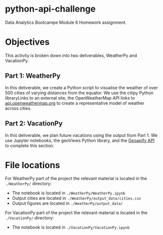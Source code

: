 # python-api-challenge
Data Analytics Bootcampe Module 6 Homework assignment.

# Objectives
This activity is broken down into two deliverables, WeatherPy and VacationPy.

## Part 1: WeatherPy
In this deliverable, we create a Python script to visualise the weather of over 500 cities of varying distances from the equator. We use the citipy Python libraryLinks to an external site, the OpenWeatherMap API links to [api.openweathermap.org](http://api.openweathermap.org) to create a representative model of weather across cities.

## Part 2: VacationPy
In this deliverable, we plan future vacations using the output from Part 1. We use Jupyter notebooks, the geoViews Python library, and the [Geoapify API](https://api.geoapify.com) to complete this section. 


# File locations
For WeatherPy part of the project the relevant material is located in the `./WeatherPy/` directory:
- The notebook is located in `./WeatherPy/WeatherPy.ipynb`
- Output cities are located in `./WeatherPy/output_data/cities.csv`
- Output figures are located in `./WeatherPy/output_data/`

For VacationPy part of the project the relevant material is located in the `./VacationPy/` directory:
- The notebook is located in `./VacationPy/VacationPy.ipynb`
